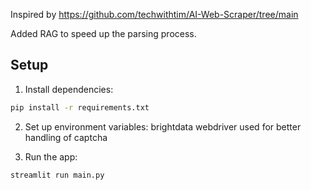 Inspired by https://github.com/techwithtim/AI-Web-Scraper/tree/main

Added RAG to speed up the parsing process.

## Setup

1. Install dependencies:
```bash
pip install -r requirements.txt
```

2. Set up environment variables:
brightdata webdriver used for better handling of captcha

3. Run the app:
```bash
streamlit run main.py
```
